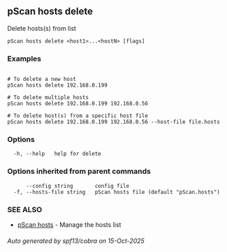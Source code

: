 ## pScan hosts delete

Delete hosts(s) from list

```
pScan hosts delete <host1>...<hostN> [flags]
```

### Examples

```
  
# To delete a new host
pScan hosts delete 192.168.0.199

# To delete multiple hosts
pScan hosts delete 192.168.0.199 192.168.0.56

# To delete host(s) from a specific host file
pScan hosts delete 192.168.0.199 192.168.0.56 --host-file file.hosts

```

### Options

```
  -h, --help   help for delete
```

### Options inherited from parent commands

```
      --config string       config file
  -f, --hosts-file string   pScan hosts file (default "pScan.hosts")
```

### SEE ALSO

* [pScan hosts](pScan_hosts.md)	 - Manage the hosts list

###### Auto generated by spf13/cobra on 15-Oct-2025
